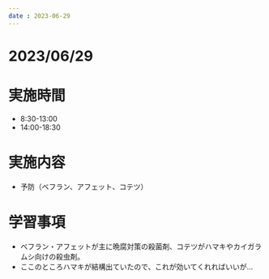 ```yaml
---
date : 2023-06-29
---
```


# 2023/06/29

# 実施時間
- 8:30-13:00
- 14:00-18:30

# 実施内容
- 予防（ベフラン、アフェット、コテツ）

# 学習事項
- ベフラン・アフェットが主に晩腐対策の殺菌剤、コテツがハマキやカイガラムシ向けの殺虫剤。
- ここのところハマキが結構出ていたので、これが効いてくれればいいが…